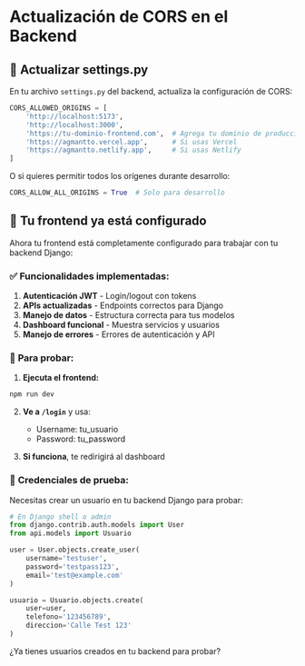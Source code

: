 # Actualización de CORS en el Backend

## 🔧 **Actualizar settings.py**

En tu archivo `settings.py` del backend, actualiza la configuración de CORS:

```python
CORS_ALLOWED_ORIGINS = [
    'http://localhost:5173',
    'http://localhost:3000',
    'https://tu-dominio-frontend.com',  # Agrega tu dominio de producción
    'https://agmantto.vercel.app',      # Si usas Vercel
    'https://agmantto.netlify.app',     # Si usas Netlify
]
```

O si quieres permitir todos los orígenes durante desarrollo:

```python
CORS_ALLOW_ALL_ORIGINS = True  # Solo para desarrollo
```

## 🚀 **Tu frontend ya está configurado**

Ahora tu frontend está completamente configurado para trabajar con tu backend Django:

### ✅ **Funcionalidades implementadas:**

1. **Autenticación JWT** - Login/logout con tokens
2. **APIs actualizadas** - Endpoints correctos para Django
3. **Manejo de datos** - Estructura correcta para tus modelos
4. **Dashboard funcional** - Muestra servicios y usuarios
5. **Manejo de errores** - Errores de autenticación y API

### 📝 **Para probar:**

1. **Ejecuta el frontend:**
```bash
npm run dev
```

2. **Ve a `/login`** y usa:
   - Username: tu_usuario
   - Password: tu_password

3. **Si funciona**, te redirigirá al dashboard

### 🔧 **Credenciales de prueba:**

Necesitas crear un usuario en tu backend Django para probar:

```python
# En Django shell o admin
from django.contrib.auth.models import User
from api.models import Usuario

user = User.objects.create_user(
    username='testuser',
    password='testpass123',
    email='test@example.com'
)

usuario = Usuario.objects.create(
    user=user,
    telefono='123456789',
    direccion='Calle Test 123'
)
```

¿Ya tienes usuarios creados en tu backend para probar? 